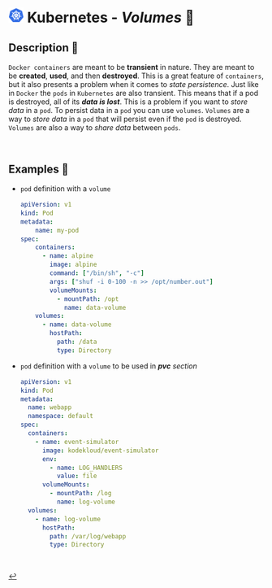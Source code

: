 # <img src="../../00-resources/img/k8s.png" width="30px"> **Kubernetes** - ***Volumes*** 💾


## **Description** 👀

`Docker containers` are meant to be **transient** in nature. They are meant to be **created**, **used**, and then **destroyed**. This is a great feature of `containers`, but it also presents a problem when it comes to *state persistence*. Just like in `Docker` the `pods` in `Kubernetes` are also transient. This means that if a pod is destroyed, all of its ***data is lost***. This is a problem if you want to *store data* in a `pod`. To persist data in a `pod` you can use `volumes`. `Volumes` are a way to *store data* in a `pod` that will persist even if the `pod` is destroyed. `Volumes` are also a way to *share data* between `pods`.

<!-- <br />

## **Basic** `Commands` 📝 -->

<br />


## **Examples** 🧩

* `pod` definition with a `volume`

  ```yaml
  apiVersion: v1
  kind: Pod
  metadata:
      name: my-pod
  spec: 
      containers:
        - name: alpine
          image: alpine
          command: ["/bin/sh", "-c"]
          args: ["shuf -i 0-100 -n >> /opt/number.out"]
          volumeMounts:
            - mountPath: /opt
              name: data-volume
      volumes:
        - name: data-volume
          hostPath:
            path: /data
            type: Directory
  ```

* `pod` definition with a `volume` to be used in ***pvc** section*

  ```yaml
  apiVersion: v1
  kind: Pod
  metadata:
    name: webapp
    namespace: default
  spec:
    containers:
      - name: event-simulator 
        image: kodekloud/event-simulator
        env:            
          - name: LOG_HANDLERS
            value: file
        volumeMounts:
          - mountPath: /log
            name: log-volume        
    volumes:
      - name: log-volume
        hostPath:
          path: /var/log/webapp
          type: Directory
  ```

<br />

[↩️](../README.md)
